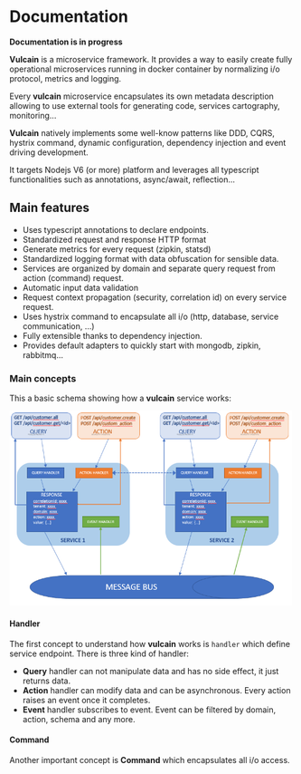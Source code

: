 # Documentation

**Documentation is in progress**

**Vulcain** is a microservice framework. It provides a way to easily create fully operational microservices running in docker container by normalizing i/o protocol, metrics and logging.

Every **vulcain** microservice encapsulates its own metadata description allowing to use external tools for generating code, services cartography, monitoring...

**Vulcain** natively implements some well-know patterns like DDD, CQRS, hystrix command, dynamic configuration, dependency injection and event driving development.

It targets Nodejs V6 (or more) platform and leverages all typescript functionalities such as annotations, async/await, reflection...

## Main features

- Uses typescript annotations to declare endpoints.
- Standardized request and response HTTP format
- Generate metrics for every request (zipkin, statsd)
- Standardized logging format with data obfuscation for sensible data.
- Services are organized by domain and separate query request from action (command) request.
- Automatic input data validation
- Request context propagation (security, correlation id) on every service request.
- Uses hystrix command to encapsulate all i/o (http, database, service communication, ...)
- Fully extensible thanks to dependency injection.
- Provides default adapters to quickly start with mongodb, zipkin, rabbitmq...

### Main concepts

This a basic schema showing how a **vulcain** service works:

<img src="../images/overview.png" width="500px">

#### Handler

The first concept to understand how **vulcain** works is ```handler``` which define service endpoint. There is three kind of handler:

- **Query** handler can not manipulate data and has no side effect, it just returns data.
- **Action** handler can modify data and can be asynchronous. Every action raises an event once it completes.
- **Event** handler subscribes to event. Event can be filtered by domain, action, schema and any more.

#### Command

Another important concept is **Command** which encapsulates all i/o access. 

